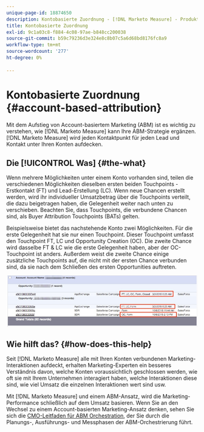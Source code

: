 ```yaml
---
unique-page-id: 18874650
description: Kontobasierte Zuordnung - [!DNL Marketo Measure] - Produktdokumentation
title: Kontobasierte Zuordnung
exl-id: 9c1a03c8-f884-4c08-97ae-b848cc200038
source-git-commit: b59c79236d3e324e8c8b07c5a6d68bd8176fc8a9
workflow-type: tm+mt
source-wordcount: '277'
ht-degree: 0%

---
```


# Kontobasierte Zuordnung {#account-based-attribution}

Mit dem Aufstieg von Account-basiertem Marketing (ABM) ist es wichtig zu verstehen, wie [!DNL Marketo Measure] kann Ihre ABM-Strategie ergänzen. [!DNL Marketo Measure] wird jeden Kontaktpunkt für jeden Lead und Kontakt unter Ihren Konten aufdecken.

## Die [!UICONTROL Was] {#the-what}

Wenn mehrere Möglichkeiten unter einem Konto vorhanden sind, teilen die verschiedenen Möglichkeiten dieselben ersten beiden Touchpoints - Erstkontakt (FT) und Lead-Erstellung (LC). Wenn neue Chancen erstellt werden, wird ihr individueller Umsatzbetrag über die Touchpoints verteilt, die dazu beigetragen haben, die Gelegenheit weiter nach unten zu verschieben. Beachten Sie, dass Touchpoints, die verbundene Chancen sind, als Buyer Attribution Touchpoints (BATs) gelten.

Beispielsweise bietet das nachstehende Konto zwei Möglichkeiten. Für die erste Gelegenheit hat sie nur einen Touchpoint. Dieser Touchpoint umfasst den Touchpoint FT, LC und Opportunity Creation (OC). Die zweite Chance wird dasselbe FT &amp; LC wie die erste Gelegenheit haben, aber der OC-Touchpoint ist anders. Außerdem weist die zweite Chance einige zusätzliche Touchpoints auf, die nicht mit der ersten Chance verbunden sind, da sie nach dem Schließen des ersten Opportunities auftreten.

![](assets/1.jpg)

## Wie hilft das? {#how-does-this-help}

Seit [!DNL Marketo Measure] alle mit Ihren Konten verbundenen Marketing-Interaktionen aufdeckt, erhalten Marketing-Experten ein besseres Verständnis davon, welche Konten voraussichtlich geschlossen werden, wie oft sie mit Ihrem Unternehmen interagiert haben, welche Interaktionen diese sind, wie viel Umsatz die einzelnen Interaktionen wert sind usw.

Mit [!DNL Marketo Measure] und einem ABM-Ansatz, wird die Marketing-Performance schließlich auf dem Umsatz basieren. Wenn Sie an den Wechsel zu einem Account-basierten Marketing-Ansatz denken, sehen Sie sich die [CMO-Leitfaden für ABM Orchestration](https://info.bizible.com/cmos-guide-to-abm-orchestration), der Sie durch die Planungs-, Ausführungs- und Messphasen der ABM-Orchestrierung führt.
